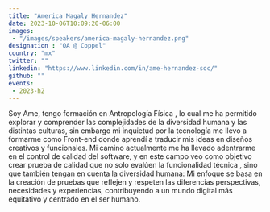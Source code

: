 ```yaml
---
title: "America Magaly Hernandez"
date: 2023-10-06T10:09:20-06:00
images: 
 - "/images/speakers/america-magaly-hernandez.png"
designation : "QA @ Coppel"
country: "mx"
twitter: ""
linkedin: "https://www.linkedin.com/in/ame-hernandez-soc/"
github: ""
events: 
 - 2023-h2
---
```


Soy Ame, tengo  formación en Antropología Física , lo cual me ha permitido explorar y comprender las complejidades de la diversidad humana y las distintas culturas, sin embargo mi inquietud por la tecnología me llevo a formarme como Front-end donde aprendí a traducir mis ideas en diseños creativos y funcionales. Mi camino actualmente me ha llevado adentrarme en el control de calidad del software, y en este campo  veo como objetivo crear prueba de calidad que no solo evalúen la funcionalidad técnica , sino que también tengan en cuenta la diversidad humana: Mi enfoque se basa en la creación de pruebas que reflejen y respeten  las diferencias perspectivas, necesidades y experiencias, contribuyendo a un mundo digital más equitativo y centrado en el ser humano.